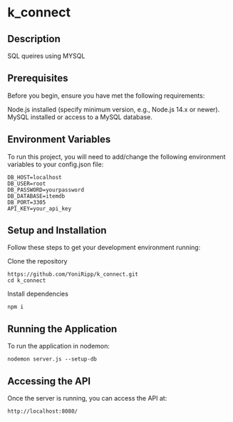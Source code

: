 # k_connect

## Description 
SQL queires using MYSQL
## Prerequisites
Before you begin, ensure you have met the following requirements:

Node.js installed (specify minimum version, e.g., Node.js 14.x or newer).
MySQL installed or access to a MySQL database.

## Environment Variables
To run this project, you will need to add/change the following environment variables to your config.json file:

```plaintext
DB_HOST=localhost
DB_USER=root
DB_PASSWORD=yourpassword
DB_DATABASE=itemdb
DB_PORT=3305
API_KEY=your_api_key
```

## Setup and Installation
Follow these steps to get your development environment running:

Clone the repository
```plaintext
https://github.com/YoniRipp/k_connect.git
cd k_connect
```
Install dependencies
```plaintext
npm i
```

## Running the Application
To run the application in  nodemon:
```plaintext
nodemon server.js --setup-db
```
## Accessing the API
Once the server is running, you can access the API at:
```plaintext
http://localhost:8080/
```
